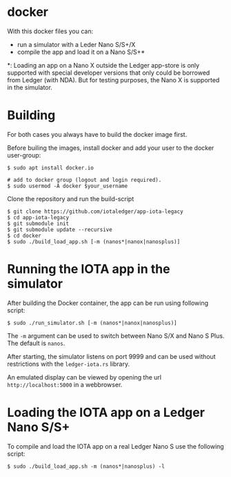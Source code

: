 # docker

With this docker files you can:
- run a simulator with a Leder Nano S/S+/X
- compile the app and load it on a Nano S/S+*

*: Loading an app on a Nano X outside the Ledger app-store is only supported with special developer versions that only could be borrowed from Ledger (with NDA). But for testing purposes, the Nano X is supported in the simulator.

# Building

For both cases you always have to build the docker image first.

Before builing the images, install docker and add your user to the docker user-group:

```
$ sudo apt install docker.io

# add to docker group (logout and login required). 
$ sudo usermod -A docker $your_username
```


Clone the repository and run the build-script

```
$ git clone https://github.com/iotaledger/app-iota-legacy
$ cd app-iota-legacy
$ git submodule init
$ git submodule update --recursive
$ cd docker
$ sudo ./build_load_app.sh [-m (nanos*|nanox|nanosplus)]
```


# Running the IOTA app in the simulator

After building the Docker container, the app can be run using following script:

```
$ sudo ./run_simulator.sh [-m (nanos*|nanox|nanosplus)]
```

The `-m` argument can be used to switch between Nano S/X and Nano S Plus. The default is `nanos`.

After starting, the simulator listens on port 9999 and can be used without restrictions with the `ledger-iota.rs` library.

An emulated display can be viewed by opening the url `http://localhost:5000` in a webbrowser.


# Loading the IOTA app on a Ledger Nano S/S+

To compile and load the IOTA app on a real Ledger Nano S use the following script:

```
$ sudo ./build_load_app.sh -m (nanos*|nanosplus) -l
```

